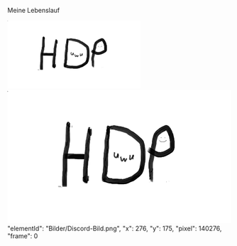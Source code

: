 Meine Lebenslauf



<img src="Bilder/Discord-Bild.png" width= "300" > 
<img src="Bilder/Discord-Bild.png" height= "300" > 
"elementId": "Bilder/Discord-Bild.png",
    "x": 276,
    "y": 175,
    "pixel": 140276,
    "frame": 0

